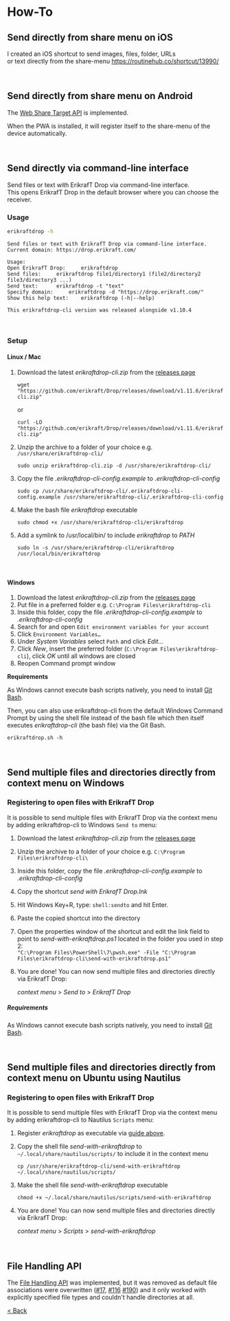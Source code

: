 # How-To

## Send directly from share menu on iOS
I created an iOS shortcut to send images, files, folder, URLs \
or text directly from the share-menu
https://routinehub.co/shortcut/13990/

[//]: # (Todo: Add screenshots)

<br>

## Send directly from share menu on Android
The [Web Share Target API](https://developer.mozilla.org/en-US/docs/Web/Manifest/share_target) is implemented.

When the PWA is installed, it will register itself to the share-menu of the device automatically.

<br>

## Send directly via command-line interface
Send files or text with ErikrafT Drop via command-line interface. \
This opens ErikrafT Drop in the default browser where you can choose the receiver.

### Usage
```bash
erikraftdrop -h
```
```
Send files or text with ErikrafT Drop via command-line interface.
Current domain: https://drop.erikraft.com/

Usage:
Open ErikrafT Drop:		erikraftdrop
Send files:		erikraftdrop file1/directory1 (file2/directory2 file3/directory3 ...)
Send text:		erikraftdrop -t "text"
Specify domain:		erikraftdrop -d "https://drop.erikraft.com/"
Show this help text:	erikraftdrop (-h|--help)

This erikraftdrop-cli version was released alongside v1.10.4
```

<br>

### Setup

#### Linux / Mac
1. Download the latest _erikraftdrop-cli.zip_ from the [releases page](https://github.com/erikraft/Drop/releases/)
   ```shell
   wget "https://github.com/erikraft/Drop/releases/download/v1.11.6/erikraftdrop-cli.zip"
   ```
   or
   ```shell
   curl -LO "https://github.com/erikraft/Drop/releases/download/v1.11.6/erikraftdrop-cli.zip"
   ```
2. Unzip the archive to a folder of your choice e.g. `/usr/share/erikraftdrop-cli/`
   ```shell
   sudo unzip erikraftdrop-cli.zip -d /usr/share/erikraftdrop-cli/
   ```
3. Copy the file _.erikraftdrop-cli-config.example_ to _.erikraftdrop-cli-config_
   ```shell
   sudo cp /usr/share/erikraftdrop-cli/.erikraftdrop-cli-config.example /usr/share/erikraftdrop-cli/.erikraftdrop-cli-config
   ```
4. Make the bash file _erikraftdrop_ executable
   ```shell
   sudo chmod +x /usr/share/erikraftdrop-cli/erikraftdrop
   ```
5. Add a symlink to /usr/local/bin/ to include _erikraftdrop_ to _PATH_
   ```shell
   sudo ln -s /usr/share/erikraftdrop-cli/erikraftdrop /usr/local/bin/erikraftdrop
   ```

<br>

#### Windows
1. Download the latest _erikraftdrop-cli.zip_ from the [releases page](https://github.com/schlagmichdoch/ErikrafTDrop/releases)
2. Put file in a preferred folder e.g. `C:\Program Files\erikraftdrop-cli`
3. Inside this folder, copy the file _.erikraftdrop-cli-config.example_ to _.erikraftdrop-cli-config_
4. Search for and open `Edit environment variables for your account`
5. Click `Environment Variables…`
6. Under _System Variables_ select `Path` and click _Edit..._
7. Click _New_, insert the preferred folder (`C:\Program Files\erikraftdrop-cli`), click *OK* until all windows are closed
8. Reopen Command prompt window

**Requirements**

As Windows cannot execute bash scripts natively, you need to install [Git Bash](https://gitforwindows.org/).

Then, you can also use erikraftdrop-cli from the default Windows Command Prompt
by using the shell file instead of the bash file which then itself executes
_erikraftdrop-cli_ (the bash file) via the Git Bash.
```shell
erikraftdrop.sh -h
```

<br>

## Send multiple files and directories directly from context menu on Windows

### Registering to open files with ErikrafT Drop
It is possible to send multiple files with ErikrafT Drop via the context menu by adding erikraftdrop-cli to Windows `Send to` menu:
1. Download the latest _erikraftdrop-cli.zip_ from the [releases page](https://github.com/erikraft/Drop/releases/)
2. Unzip the archive to a folder of your choice e.g. `C:\Program Files\erikraftdrop-cli\`
3. Inside this folder, copy the file _.erikraftdrop-cli-config.example_ to _.erikraftdrop-cli-config_
4. Copy the shortcut _send with ErikrafT Drop.lnk_
5. Hit Windows Key+R, type: `shell:sendto` and hit Enter.
6. Paste the copied shortcut into the directory
7. Open the properties window of the shortcut and edit the link field to point to _send-with-erikraftdrop.ps1_ located in the folder you used in step 2: \
   `"C:\Program Files\PowerShell\7\pwsh.exe" -File "C:\Program Files\erikraftdrop-cli\send-with-erikraftdrop.ps1"`
8. You are done! You can now send multiple files and directories directly via ErikrafT Drop:

   _context menu_ > _Send to_ > _ErikrafT Drop_

##### Requirements
As Windows cannot execute bash scripts natively, you need to install [Git Bash](https://gitforwindows.org/).

<br>

## Send multiple files and directories directly from context menu on Ubuntu using Nautilus

### Registering to open files with ErikrafT Drop
It is possible to send multiple files with ErikrafT Drop via the context menu by adding erikraftdrop-cli to Nautilus `Scripts` menu:
1. Register _erikraftdrop_ as executable via [guide above](#linux).
2. Copy the shell file _send-with-erikraftdrop_ to `~/.local/share/nautilus/scripts/` to include it in the context menu
   ```shell
   cp /usr/share/erikraftdrop-cli/send-with-erikraftdrop ~/.local/share/nautilus/scripts/
   ```
3. Make the shell file _send-with-erikraftdrop_ executable
   ```shell
   chmod +x ~/.local/share/nautilus/scripts/send-with-erikraftdrop
   ```
4. You are done! You can now send multiple files and directories directly via ErikrafT Drop:

   _context menu_ > _Scripts_ > _send-with-erikraftdrop_

<br>

## File Handling API
The [File Handling API](https://learn.microsoft.com/en-us/microsoft-edge/progressive-web-apps-chromium/how-to/handle-files)
was implemented, but it was removed as default file associations were overwritten ([#17](https://github.com/schlagmichdoch/PairDrop/issues/17),
[#116](https://github.com/schlagmichdoch/PairDrop/issues/116) [#190](https://github.com/schlagmichdoch/PairDrop/issues/190))
and it only worked with explicitly specified file types and couldn't handle directories at all.

[< Back](/README.md)
